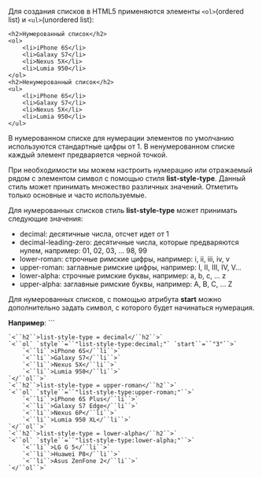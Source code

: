 Для создания списков в HTML5 применяются элементы ```<ol>```(ordered list) и ```<ul>```(unordered list):
```
<h2>Нумерованный список</h2>
<ol>
    <li>iPhone 6S</li>
    <li>Galaxy S7</li>
    <li>Nexus 5X</li>
    <li>Lumia 950</li>
</ol>
<h2>Ненумерованный список</h2>
<ul>
	<li>iPhone 6S</li>
    <li>Galaxy S7</li>
    <li>Nexus 5X</li>
    <li>Lumia 950</li>
</ul>
```

В нумерованном списке для нумерации элементов по умолчанию используются стандартные цифры от 1. В ненумерованном списке каждый элемент предваряется черной точкой.

При необходимости мы можем настроить нумерацию или отражаемый рядом с элементом символ с помощью стиля **list-style-type**. Данный стиль может принимать множество различных значений. Отметить только основные и часто используемые.

Для нумерованных списков стиль **list-style-type** может принимать следующие значения:
- decimal: десятичные числа, отсчет идет от 1
- decimal-leading-zero: десятичные числа, которые предваряются нулем, например: 01, 02, 03, … 98, 99
- lower-roman: строчные римские цифры, например: i, ii, iii, iv, v
- upper-roman: заглавные римские цифры, например: I, II, III, IV, V...
- lower-alpha: строчные римские буквы, например: a, b, c, ... z
- upper-alpha: заглавные римские буквы, например: A, B, C, ... Z

Для нумерованных списков, с помощью атрибута **start** можно дополнительно задать символ, с которого будет начинаться нумерация.

**Например**: ```
```
`<``h2``>list-style-type = decimal</``h2``>`
`<``ol` `style``=``"list-style-type:decimal;"` `start``=``"3"``>`
    `<``li``>iPhone 6S</``li``>`
    `<``li``>Galaxy S7</``li``>`
    `<``li``>Nexus 5X</``li``>`
    `<``li``>Lumia 950</``li``>`
`</``ol``>`
`<``h2``>list-style-type = upper-roman</``h2``>`
`<``ol` `style``=``"list-style-type:upper-roman;"``>`
    `<``li``>iPhone 6S Plus</``li``>`
    `<``li``>Galaxy S7 Edge</``li``>`
    `<``li``>Nexus 6P</``li``>`
    `<``li``>Lumia 950 XL</``li``>`
`</``ol``>`
`<``h2``>list-style-type = lower-alpha</``h2``>`
`<``ol` `style``=``"list-style-type:lower-alpha;"``>`
    `<``li``>LG G 5</``li``>`
    `<``li``>Huawei P8</``li``>`
    `<``li``>Asus ZenFone 2</``li``>`
`</``ol``>`
```

